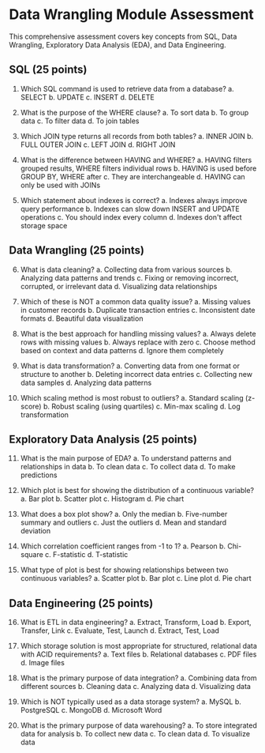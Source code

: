 # Data Wrangling Module Assessment

This comprehensive assessment covers key concepts from SQL, Data Wrangling, Exploratory Data Analysis (EDA), and Data Engineering.

## SQL (25 points)

1. Which SQL command is used to retrieve data from a database?
   a. SELECT
   b. UPDATE
   c. INSERT
   d. DELETE

2. What is the purpose of the WHERE clause?
   a. To sort data
   b. To group data
   c. To filter data
   d. To join tables

3. Which JOIN type returns all records from both tables?
   a. INNER JOIN
   b. FULL OUTER JOIN
   c. LEFT JOIN
   d. RIGHT JOIN

4. What is the difference between HAVING and WHERE?
   a. HAVING filters grouped results, WHERE filters individual rows
   b. HAVING is used before GROUP BY, WHERE after
   c. They are interchangeable
   d. HAVING can only be used with JOINs

5. Which statement about indexes is correct?
   a. Indexes always improve query performance
   b. Indexes can slow down INSERT and UPDATE operations
   c. You should index every column
   d. Indexes don't affect storage space

## Data Wrangling (25 points)

6. What is data cleaning?
   a. Collecting data from various sources
   b. Analyzing data patterns and trends
   c. Fixing or removing incorrect, corrupted, or irrelevant data
   d. Visualizing data relationships

7. Which of these is NOT a common data quality issue?
   a. Missing values in customer records
   b. Duplicate transaction entries
   c. Inconsistent date formats
   d. Beautiful data visualization

8. What is the best approach for handling missing values?
   a. Always delete rows with missing values
   b. Always replace with zero
   c. Choose method based on context and data patterns
   d. Ignore them completely

9. What is data transformation?
   a. Converting data from one format or structure to another
   b. Deleting incorrect data entries
   c. Collecting new data samples
   d. Analyzing data patterns

10. Which scaling method is most robust to outliers?
    a. Standard scaling (z-score)
    b. Robust scaling (using quartiles)
    c. Min-max scaling
    d. Log transformation

## Exploratory Data Analysis (25 points)

11. What is the main purpose of EDA?
    a. To understand patterns and relationships in data
    b. To clean data
    c. To collect data
    d. To make predictions

12. Which plot is best for showing the distribution of a continuous variable?
    a. Bar plot
    b. Scatter plot
    c. Histogram
    d. Pie chart

13. What does a box plot show?
    a. Only the median
    b. Five-number summary and outliers
    c. Just the outliers
    d. Mean and standard deviation

14. Which correlation coefficient ranges from -1 to 1?
    a. Pearson
    b. Chi-square
    c. F-statistic
    d. T-statistic

15. What type of plot is best for showing relationships between two continuous variables?
    a. Scatter plot
    b. Bar plot
    c. Line plot
    d. Pie chart

## Data Engineering (25 points)

16. What is ETL in data engineering?
    a. Extract, Transform, Load
    b. Export, Transfer, Link
    c. Evaluate, Test, Launch
    d. Extract, Test, Load

17. Which storage solution is most appropriate for structured, relational data with ACID requirements?
    a. Text files
    b. Relational databases
    c. PDF files
    d. Image files

18. What is the primary purpose of data integration?
    a. Combining data from different sources
    b. Cleaning data
    c. Analyzing data
    d. Visualizing data

19. Which is NOT typically used as a data storage system?
    a. MySQL
    b. PostgreSQL
    c. MongoDB
    d. Microsoft Word

20. What is the primary purpose of data warehousing?
    a. To store integrated data for analysis
    b. To collect new data
    c. To clean data
    d. To visualize data
